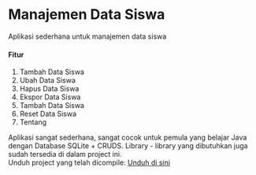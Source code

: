 # Manajemen Data Siswa
Aplikasi sederhana untuk manajemen data siswa

<h4>Fitur</h4>
<ol>
<li>Tambah Data Siswa</li>
<li>Ubah Data Siswa</li>
<li>Hapus Data Siswa</li>
<li>Ekspor Data Siswa</li>
<li>Tambah Data Siswa</li>
<li>Reset Data Siswa</li>
<li>Tentang</li>
</ol>

Aplikasi sangat sederhana, sangat cocok untuk pemula yang belajar Java dengan Database SQLite + CRUDS. Library - library yang dibutuhkan juga sudah tersedia di dalam project ini.
<br/>
Unduh project yang telah dicompile: <a href="http://cdn.unydevelopernetwork.com/mil-system/manajemen_data_siswa/Manajemen%20Data%20Siswa.zip">Unduh di sini</a>
